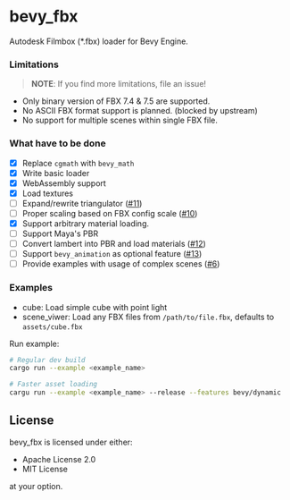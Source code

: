 # bevy_fbx

Autodesk Filmbox (*.fbx) loader for Bevy Engine.

### Limitations

> **NOTE**: If you find more limitations, file an issue!

- Only binary version of FBX 7.4 & 7.5 are supported.
- No ASCII FBX format support is planned. (blocked by upstream)
- No support for multiple scenes within single FBX file.

### What have to be done

- [X] Replace `cgmath` with `bevy_math`
- [X] Write basic loader
- [X] WebAssembly support
- [X] Load textures
- [ ] Expand/rewrite triangulator ([#11](https://github.com/HeavyRain266/bevy_fbx/issues/11))
- [ ] Proper scaling based on FBX config scale ([#10](https://github.com/HeavyRain266/bevy_fbx/issues/10))
- [X] Support arbitrary material loading.
- [ ] Support Maya's PBR
- [ ] Convert lambert into PBR and load materials ([#12](https://github.com/HeavyRain266/bevy_fbx/issues/12))
- [ ] Support `bevy_animation` as optional feature ([#13](https://github.com/HeavyRain266/bevy_fbx/issues/13))
- [ ] Provide examples with usage of complex scenes ([#6](https://github.com/HeavyRain266/bevy_fbx/issues/6))

### Examples

- cube: Load simple cube with point light
- scene_viwer: Load any FBX files from `/path/to/file.fbx`, defaults to `assets/cube.fbx`

Run example:

```sh
# Regular dev build
cargo run --example <example_name>

# Faster asset loading
cargu run --example <example_name> --release --features bevy/dynamic
```

## License

bevy_fbx is licensed under either:

- Apache License 2.0
- MIT License

at your option.
